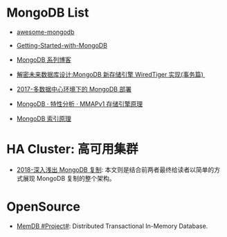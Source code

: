 # MongoDB List

- [awesome-mongodb](https://github.com/ramnes/awesome-mongodb)

- [Getting-Started-with-MongoDB](https://jockchou.gitbooks.io/getting-started-with-mongodb/content/book/install.html)

- [MongoDB 系列博客](http://my.oschina.net/happyBKs/blog?catalog=565081)

- [解密未来数据库设计:MongoDB 新存储引擎 WiredTiger 实现(事务篇) ](http://mp.weixin.qq.com/s?__biz=MzAwMDU1MTE1OQ==&mid=2653547303&idx=1&sn=c8bd7648fe94d570ca2ba307eb92b212&scene=23&srcid=0607r1uNUwxjtLUZqRKrCCc5#rd)

- [2017-多数据中心环境下的 MongoDB 部署](https://mp.weixin.qq.com/s/-GbUYjiHOgNwJRgJ7SiogA)

- [MongoDB · 特性分析 · MMAPv1 存储引擎原理](http://mp.weixin.qq.com/s?__biz=MzAwNjQwNzU2NQ==&mid=2650342491&idx=1&sn=20251a07028e4abd8f748132095157c3&scene=23&srcid=0417h1lnv1kil2BaQ7Bis1RS#rd)

- [MongoDB 索引原理](http://blog.yunnotes.net/index.php/mongodb-index-howto/)

# HA Cluster: 高可用集群

- [2018-深入浅出 MongoDB 复制](http://www.infoq.com/cn/articles/mongodb-replication): 本文则是结合前两者最终给读者以简单的方式展现 MongoDB 复制的整个架构。

# OpenSource

- [MemDB #Project#](https://github.com/rain1017/memdb): Distributed Transactional In-Memory Database.
